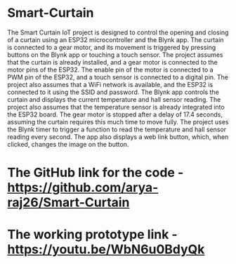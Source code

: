 # Smart-Curtain
The Smart Curtain IoT project is designed to control the opening and closing of a curtain
using an ESP32 microcontroller and the Blynk app. The curtain is connected to a gear
motor, and its movement is triggered by pressing buttons on the Blynk app or touching a
touch sensor. The project assumes that the curtain is already installed, and a gear
motor is connected to the motor pins of the ESP32. The enable pin of the motor is
connected to a PWM pin of the ESP32, and a touch sensor is connected to a digital pin.
The project also assumes that a WiFi network is available, and the ESP32 is connected
to it using the SSID and password. The Blynk app controls the curtain and displays the
current temperature and hall sensor reading. The project also assumes that the
temperature sensor is already integrated into the ESP32 board. The gear motor is
stopped after a delay of 17.4 seconds, assuming the curtain requires this much time to
move fully. The project uses the Blynk timer to trigger a function to read the temperature
and hall sensor reading every second. The app also displays a web link button, which,
when clicked, changes the image on the button.
# The GitHub link for the code - https://github.com/arya-raj26/Smart-Curtain
# The working prototype link - https://youtu.be/WbN6u0BdyQk
